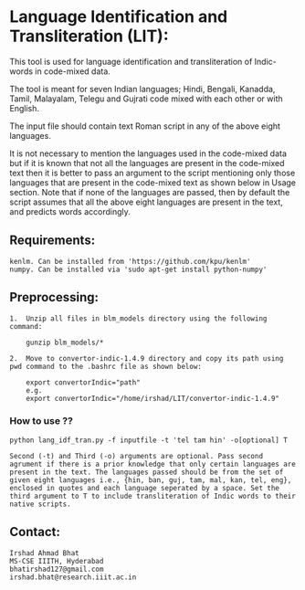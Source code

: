 # Language Identification and Transliteration (LIT): 

This tool is used for language identification and transliteration of Indic-words in code-mixed data. 

The tool is meant for seven Indian languages; Hindi, Bengali, Kanadda, Tamil, Malayalam, Telegu and Gujrati code mixed with each other or with English.  

The input file should contain text Roman script in any of the above eight languages. 

It is not necessary to mention the languages used in the code-mixed data but if it is known that not all the languages are present in the code-mixed text then it is better to pass an argument to the script mentioning only those languages that are present in the code-mixed text as shown below in Usage section. Note that if none of the languages are passed, then by default the script assumes that all the above eight languages are present in the text, and predicts words accordingly.

## Requirements:

    kenlm. Can be installed from 'https://github.com/kpu/kenlm'
    numpy. Can be installed via 'sudo apt-get install python-numpy'

## Preprocessing:

    1.  Unzip all files in blm_models directory using the following command:

	    gunzip blm_models/*

    2.  Move to convertor-indic-1.4.9 directory and copy its path using pwd command to the .bashrc file as shown below:

	    export convertorIndic="path"    
	    e.g.
	    export convertorIndic="/home/irshad/LIT/convertor-indic-1.4.9"    


### How to use ??

    python lang_idf_tran.py -f inputfile -t 'tel tam hin' -o[optional] T

    Second (-t) and Third (-o) arguments are optional. Pass second agrument if there is a prior knowledge that only certain languages are present in the text. The languages passed should be from the set of given eight languages i.e., {hin, ban, guj, tam, mal, kan, tel, eng}, enclosed in quotes and each language seperated by a space. Set the third argument to T to include transliteration of Indic words to their native scripts.


## Contact:

    Irshad Ahmad Bhat
    MS-CSE IIITH, Hyderabad
    bhatirshad127@gmail.com
    irshad.bhat@research.iiit.ac.in


